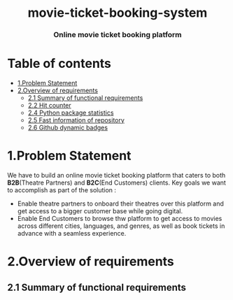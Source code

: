 <h1 align="center"> movie-ticket-booking-system</h1>
<h3 align="center">Online movie ticket booking platform</h3>

# Table of contents

- [1.Problem Statement](#1problem-statement)
- [2.Overview of requirements](#2overview-of-requirements)
  * [2.1 Summary of functional requirements](#21-Summary-of-functional-requirements)
  * [2.2 Hit counter](#22-hit-counter)
  * [2.4 Python package statistics](#24-python-package-statistics)
  * [2.5 Fast information of repository](#25-fast-information-of-repository)
  * [2.6 Github dynamic badges](#26-github-dynamic-badges)

  
# 1.Problem Statement
We have to build an online movie ticket booking platform that caters to both **B2B**(Theatre Partners) and **B2C**(End Customers) clients.  Key goals we want to accomplish as part of the solution :
* Enable theatre partners to onboard their theatres over this platform and get access to a bigger customer base while going digital.
* Enable End Customers to browse thw platform to get access to movies across different cities, languages, and genres, as well as book tickets in advance with a seamless experience.

# 2.Overview of requirements
## 2.1 Summary of functional requirements

